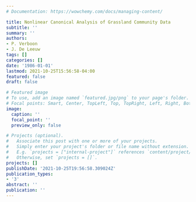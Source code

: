 ```yaml
---
# Documentation: https://wowchemy.com/docs/managing-content/

title: Nonlinear Canonical Analysis of Grassland Community Data
subtitle: ''
summary: ''
authors:
- P. Verboon
- J. De Leeuw
tags: []
categories: []
date: '1986-01-01'
lastmod: 2021-10-25T15:56:58-04:00
featured: false
draft: false

# Featured image
# To use, add an image named `featured.jpg/png` to your page's folder.
# Focal points: Smart, Center, TopLeft, Top, TopRight, Left, Right, BottomLeft, Bottom, BottomRight.
image:
  caption: ''
  focal_point: ''
  preview_only: false

# Projects (optional).
#   Associate this post with one or more of your projects.
#   Simply enter your project's folder or file name without extension.
#   E.g. `projects = ["internal-project"]` references `content/project/deep-learning/index.md`.
#   Otherwise, set `projects = []`.
projects: []
publishDate: '2021-10-25T19:56:58.309024Z'
publication_types:
- '3'
abstract: ''
publication: ''
---
```

